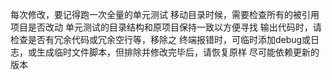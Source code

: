 每次修改，要记得跑一次全量的单元测试
移动目录时候，需要检查所有的被引用项目是否改动
单元测试的目录结构和原项目保持一致以方便寻找
输出代码时，请检查是否有冗余代码或冗余空行等，移除之
终端报错时，可临时添加debug或日志，或生成临时文件脚本，但排除并修改完毕后，请恢复原样
尽可能依赖更新的版本